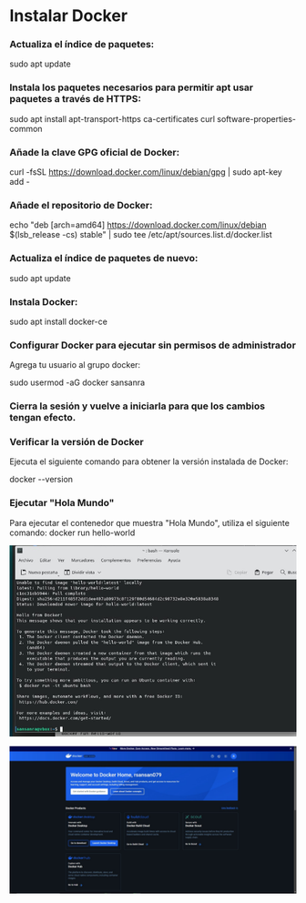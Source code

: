 # Instalar Docker
### Actualiza el índice de paquetes:
sudo apt update


###  Instala los paquetes necesarios para permitir apt usar paquetes a través de HTTPS:
sudo apt install apt-transport-https ca-certificates curl software-properties-common

### Añade la clave GPG oficial de Docker:
curl -fsSL https://download.docker.com/linux/debian/gpg | sudo apt-key add -


### Añade el repositorio de Docker:
echo "deb [arch=amd64] https://download.docker.com/linux/debian $(lsb_release -cs) stable" | sudo tee /etc/apt/sources.list.d/docker.list

### Actualiza el índice de paquetes de nuevo:
sudo apt update

### Instala Docker:
sudo apt install docker-ce

### Configurar Docker para ejecutar sin permisos de administrador
Agrega tu usuario al grupo docker:

sudo usermod -aG docker sansanra


### Cierra la sesión y vuelve a iniciarla para que los cambios tengan efecto.
### Verificar la versión de Docker
Ejecuta el siguiente comando para obtener la versión instalada de Docker:

docker --version

### Ejecutar "Hola Mundo"
Para ejecutar el contenedor que muestra "Hola Mundo", utiliza el siguiente comando:
docker run hello-world



![](https://github.com/rsansan079/Despliegue-de-Aplicaciones-Web/blob/master/Docker/EjerciciosDocker/Tarea01/Hello%20world.jpg)

![](https://github.com/rsansan079/Despliegue-de-Aplicaciones-Web/blob/master/Docker/EjerciciosDocker/Tarea01/docker.jpg)